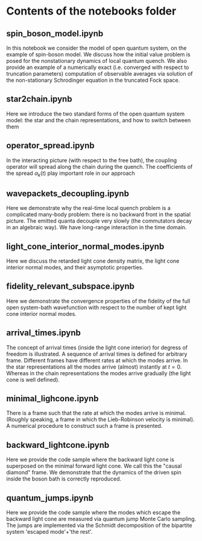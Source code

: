 # Contents of the notebooks folder

## spin_boson_model.ipynb

In this notebook we consider the model of open quantum system, on the example of spin-boson model.
We discuss how the initial value problem is posed for the nonstationary dynamics of local quantum quench.
We also provide an example of a numerically exact (i.e. converged with respect to truncation parameters)
computation of observable averages via solution of the non-stationary Schrodinger equation in the truncated Fock space.

## star2chain.ipynb

Here we introduce the two standard forms of the open quantum system model: the star and the chain representations, and how to switch between them

## operator_spread.ipynb

In the interacting picture (with respect to the free bath), the coupling operator will spread along the chain during the quench. The coefficients of the spread $\alpha_k\left(t\right)$ play important role in our approach

## wavepackets_decoupling.ipynb

Here we demonstrate why the real-time local quench problem is a complicated many-body problem: there is no backward front in the spatial picture. The emitted quanta decouple very slowly (the commutators decay in an algebraic way). We have long-range interaction in the time domain.

## light_cone_interior_normal_modes.ipynb

Here we discuss the retarded light cone density matrix, the light cone interior normal modes, and their asymptotic properties.

## fidelity_relevant_subspace.ipynb

Here we demonstrate the convergence properties of the fidelity of the full open system-bath wavefunction with respect to the number of kept light cone interior normal modes.

## arrival_times.ipynb

The concept of arrival times (inside the light cone interior) for degress of freedom is illustrated. A sequence of arrival times is defined for arbitrary frame. Different frames have different rates at which the modes arrive. In the star representations all the modes arrive (almost) instantly at $t=0$. Whereas in the chain representations the modes arrive gradually (the light cone is well defined).

## minimal_lighcone.ipynb

There is a frame such that the rate at which the modes arrive is minimal. (Roughly speaking, a frame in which the Lieb-Robinson velocity is minimal). A numerical procedure to construct such a frame is presented.

## backward_lightcone.ipynb

Here we provide the code sample where the backward light cone is superposed on the minimal forward light cone. We call this the "causal diamond" frame. We demonstrate that the dynamics of the driven spin inside the boson bath is correctly reproduced.

## quantum_jumps.ipynb

Here we provide the code sample where the modes which escape the backward light cone are measured via quantum jump Monte Carlo sampling. The jumps are implemented via the Schmidt decomposition of the bipartite system 'escaped mode'+'the rest'.